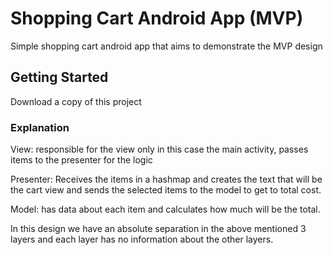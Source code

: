 # Shopping Cart Android App (MVP)

Simple shopping cart android app that aims to demonstrate the MVP design

## Getting Started

Download a copy of this project

### Explanation

View:
responsible for the view only in this case the main activity, passes items to the presenter for the logic

Presenter:
Receives the items in a hashmap and creates the text that will be the cart view and sends the selected items to the model to get to total cost.

Model:
has data about each item and calculates how much will be the total.

In this design we have an absolute separation in the above mentioned 3 layers and
each layer has no information about the other layers.
